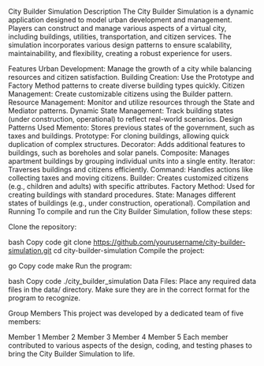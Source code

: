 City Builder Simulation
Description
The City Builder Simulation is a dynamic application designed to model urban development and management. Players can construct and manage various aspects of a virtual city, including buildings, utilities, transportation, and citizen services. The simulation incorporates various design patterns to ensure scalability, maintainability, and flexibility, creating a robust experience for users.

Features
Urban Development: Manage the growth of a city while balancing resources and citizen satisfaction.
Building Creation: Use the Prototype and Factory Method patterns to create diverse building types quickly.
Citizen Management: Create customizable citizens using the Builder pattern.
Resource Management: Monitor and utilize resources through the State and Mediator patterns.
Dynamic State Management: Track building states (under construction, operational) to reflect real-world scenarios.
Design Patterns Used
Memento: Stores previous states of the government, such as taxes and buildings.
Prototype: For cloning buildings, allowing quick duplication of complex structures.
Decorator: Adds additional features to buildings, such as boreholes and solar panels.
Composite: Manages apartment buildings by grouping individual units into a single entity.
Iterator: Traverses buildings and citizens efficiently.
Command: Handles actions like collecting taxes and moving citizens.
Builder: Creates customized citizens (e.g., children and adults) with specific attributes.
Factory Method: Used for creating buildings with standard procedures.
State: Manages different states of buildings (e.g., under construction, operational).
Compilation and Running
To compile and run the City Builder Simulation, follow these steps:

Clone the repository:

bash
Copy code
git clone https://github.com/yourusername/city-builder-simulation.git
cd city-builder-simulation
Compile the project:

go
Copy code
make
Run the program:

bash
Copy code
./city_builder_simulation
Data Files: Place any required data files in the data/ directory. Make sure they are in the correct format for the program to recognize.

Group Members
This project was developed by a dedicated team of five members:

Member 1
Member 2
Member 3
Member 4
Member 5
Each member contributed to various aspects of the design, coding, and testing phases to bring the City Builder Simulation to life.


